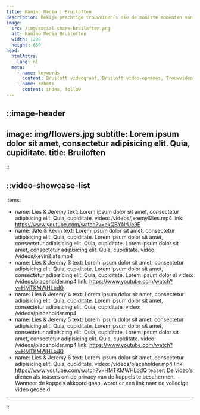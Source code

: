 ```yaml
---
title: Kamino Media | Bruiloften
description: Bekijk prachtige trouwvideo’s die de mooiste momenten van bruiloften vastleggen. Laat je inspireren door onze professionele huwelijksvideografie en unieke stijl.
image:
  src: /img/social-share-bruiloften.png
  alt: Kamino Media Bruiloften
  width: 1200
  height: 630
head:
  htmlAttrs:
    lang: nl
  meta:
    - name: keywords
      content: Bruiloft videograaf, Bruiloft video-opnames, Trouwvideo’s, Huwelijksvideografie, Trouwdag videoproductie, Bruiloft video pakketten, Videograaf bruiloften, Huwelijksfilm, Bruidsvideografie, Huwelijk video montages
    - name: robots
      content: index, follow
---
```


::image-header
---
image: img/flowers.jpg
subtitle: Lorem ipsum dolor sit amet, consectetur adipisicing elit. Quia, cupiditate.
title: Bruiloften
---
::

::video-showcase-list
---
items:
  - name: Lies & Jeremy
    text: Lorem ipsum dolor sit amet, consectetur adipisicing elit. Quia, cupiditate.
    video: /videos/jeremy&lies.mp4
    link: https://www.youtube.com/watch?v=ekQBYNrUe9E
  - name: Jate & Kevin
    text: Lorem ipsum dolor sit amet, consectetur adipisicing elit. Quia, cupiditate. Lorem ipsum dolor sit amet, consectetur adipisicing elit. Quia, cupiditate. Lorem ipsum dolor sit amet, consectetur adipisicing elit. Quia, cupiditate.
    video: /videos/kevin&jate.mp4
  - name: Lies & Jeremy 3
    text: Lorem ipsum dolor sit amet, consectetur adipisicing elit. Quia, cupiditate. Lorem ipsum dolor sit amet, consectetur adipisicing elit. Quia, cupiditate. Lorem ipsum dolor si
    video: /videos/placeholder.mp4
    link: https://www.youtube.com/watch?v=HMTKMWHLbdQ
  - name: Lies & Jeremy 4
    text: Lorem ipsum dolor sit amet, consectetur adipisicing elit. Quia, cupiditate. Lorem ipsum dolor sit amet, consectetur adipisicing elit. Quia, cupiditate.
    video: /videos/placeholder.mp4
  - name: Lies & Jeremy 5
    text: Lorem ipsum dolor sit amet, consectetur adipisicing elit. Quia, cupiditate. Lorem ipsum dolor sit amet, consectetur adipisicing elit. Quia, cupiditate. Lorem ipsum dolor sit amet, consectetur adipisicing elit. Quia, cupiditate.
    video: /videos/placeholder.mp4
    link: https://www.youtube.com/watch?v=HMTKMWHLbdQ
  - name: Lies & Jeremy 6
    text: Lorem ipsum dolor sit amet, consectetur adipisicing elit. Quia, cupiditate.
    video: /videos/placeholder.mp4
    link: https://www.youtube.com/watch?v=HMTKMWHLbdQ
teaser: De video's dienen als teasers om de privacy van de koppels te beschermen. Wanneer de koppels akkoord gaan, wordt er een link naar de volledige video gedeeld.
---
::
